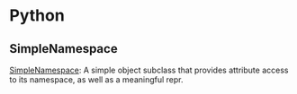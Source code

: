# Python

## SimpleNamespace

[SimpleNamespace](https://docs.python.org/3/library/types.html#types.SimpleNamespace):
A simple object subclass that provides attribute access to its namespace, as
well as a meaningful repr.
